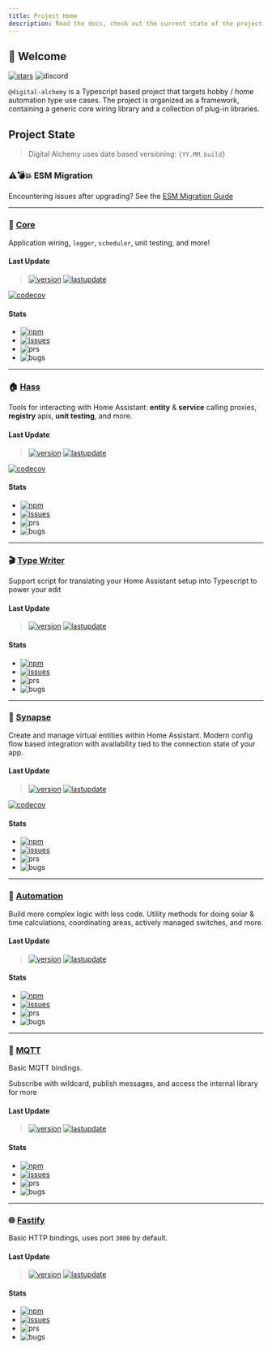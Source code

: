```yaml
---
title: Project Home
description: Read the docs, check out the current state of the project and extended notes on how to use the various features
---
```


## 👋 Welcome

[![stars](https://img.shields.io/github/stars/Digital-Alchemy-TS)](https://github.com/Digital-Alchemy-TS)
![discord](https://img.shields.io/discord/1219758743848489147?label=Discord&logo=discord)

`@digital-alchemy` is a Typescript based project that targets hobby / home automation type use cases.
The project is organized as a framework, containing a generic core wiring library and a collection of plug-in libraries.


## Project State

> Digital Alchemy uses date based versioning: `{YY.MM.build}`

### ⚠️💣💥 ESM Migration

Encountering issues after upgrading? See the [ESM Migration Guide](/esm-migration)

---

### 🧩 [Core](/docs/core)

Application wiring, `logger`, `scheduler`, unit testing, and more!

#### Last Update

> [![version](https://img.shields.io/github/package-json/version/Digital-Alchemy-TS/core)](https://www.npmjs.com/package/@digital-alchemy/core)
> [![lastupdate](https://img.shields.io/github/last-commit/Digital-Alchemy-TS/core)](https://github.com/Digital-Alchemy-TS/core)

[![codecov](https://codecov.io/github/Digital-Alchemy-TS/core/graph/badge.svg?token=IBGLY3RY68)](https://codecov.io/github/Digital-Alchemy-TS/core)

#### Stats

- [![npm](https://img.shields.io/npm/dw/%40digital-alchemy%2Fcore)](https://www.npmjs.com/package/@digital-alchemy/core)
- [![issues](https://img.shields.io/github/issues/Digital-Alchemy-TS/core)](https://github.com/Digital-Alchemy-TS/core/bug)
- ![prs](https://img.shields.io/github/issues-pr/Digital-Alchemy-TS/core?label=Open%20PRs)
- ![bugs](https://img.shields.io/github/issues/Digital-Alchemy-TS/core/bug)


---

### 🏠 [Hass](/docs/home-automation/hass/)


Tools for interacting with Home Assistant: **entity** & **service** calling proxies, **registry** apis, **unit testing**, and more.

#### Last Update

> [![version](https://img.shields.io/github/package-json/version/Digital-Alchemy-TS/hass)](https://www.npmjs.com/package/@digital-alchemy/hass)
> [![lastupdate](https://img.shields.io/github/last-commit/Digital-Alchemy-TS/hass)](https://github.com/Digital-Alchemy-TS/hass)

[![codecov](https://codecov.io/github/Digital-Alchemy-TS/hass/graph/badge.svg?token=IBGLY3RY68)](https://codecov.io/github/Digital-Alchemy-TS/hass)

#### Stats

- [![npm](https://img.shields.io/npm/dw/%40digital-alchemy%2Fhass)](https://www.npmjs.com/package/@digital-alchemy/hass)
- [![issues](https://img.shields.io/github/issues/Digital-Alchemy-TS/hass)](https://github.com/Digital-Alchemy-TS/hass/bug)
- ![prs](https://img.shields.io/github/issues-pr/Digital-Alchemy-TS/hass?label=Open%20PRs)
- ![bugs](https://img.shields.io/github/issues/Digital-Alchemy-TS/hass/bug)


---

### 🎬 [Type Writer](/docs/home-automation/type-writer/)

Support script for translating your Home Assistant setup into Typescript to power your edit

#### Last Update

> [![version](https://img.shields.io/github/package-json/version/Digital-Alchemy-TS/type-writer)](https://www.npmjs.com/package/@digital-alchemy/type)
> [![lastupdate](https://img.shields.io/github/last-commit/Digital-Alchemy-TS/type-writer)](https://github.com/Digital-Alchemy-TS/writer)

#### Stats

- [![npm](https://img.shields.io/npm/dw/%40digital-alchemy%2Ftype-writer)](https://www.npmjs.com/package/@digital-alchemy/type-writer)
- [![issues](https://img.shields.io/github/issues/Digital-Alchemy-TS/type-writer)](https://github.com/Digital-Alchemy-TS/type-writer/bug)
- ![prs](https://img.shields.io/github/issues-pr/Digital-Alchemy-TS/type-writer?label=Open%20PRs)
- ![bugs](https://img.shields.io/github/issues/Digital-Alchemy-TS/type-writer/bug)

---

### 🧠 [Synapse](/docs/home-automation/synapse/)

Create and manage virtual entities within Home Assistant. Modern config flow based integration with availability tied to the connection state of your app.

#### Last Update

> [![version](https://img.shields.io/github/package-json/version/Digital-Alchemy-TS/synapse)](https://www.npmjs.com/package/@digital-alchemy/synapse)
> [![lastupdate](https://img.shields.io/github/last-commit/Digital-Alchemy-TS/synapse)](https://github.com/Digital-Alchemy-TS/synapse)

[![codecov](https://codecov.io/github/Digital-Alchemy-TS/synapse/graph/badge.svg?token=IBGLY3RY68)](https://codecov.io/github/Digital-Alchemy-TS/synapse)

#### Stats

-  [![npm](https://img.shields.io/npm/dw/%40digital-alchemy%2Fsynapse)](https://www.npmjs.com/package/@digital-alchemy/synapse)
-  [![issues](https://img.shields.io/github/issues/Digital-Alchemy-TS/synapse)](https://github.com/Digital-Alchemy-TS/synapse/bug)
-  ![prs](https://img.shields.io/github/issues-pr/Digital-Alchemy-TS/synapse?label=Open%20PRs)
-  ![bugs](https://img.shields.io/github/issues/Digital-Alchemy-TS/synapse/bug)

---

### 🤖 [Automation](/docs/home-automation/automation/)

Build more complex logic with less code. Utility methods for doing solar & time calculations, coordinating areas, actively managed switches, and more.

#### Last Update

> [![version](https://img.shields.io/github/package-json/version/Digital-Alchemy-TS/automation)](https://www.npmjs.com/package/@digital-alchemy/automation)
> [![lastupdate](https://img.shields.io/github/last-commit/Digital-Alchemy-TS/automation)](https://github.com/Digital-Alchemy-TS/automation)

#### Stats

- [![npm](https://img.shields.io/npm/dw/%40digital-alchemy%2Fautomation)](https://www.npmjs.com/package/@digital-alchemy/automation)
- [![issues](https://img.shields.io/github/issues/Digital-Alchemy-TS/automation)](https://github.com/Digital-Alchemy-TS/automation/bug)
- ![prs](https://img.shields.io/github/issues-pr/Digital-Alchemy-TS/automation?label=Open%20PRs)
- ![bugs](https://img.shields.io/github/issues/Digital-Alchemy-TS/automation/bug)

---

### 📡 [MQTT](/docs/support/mqtt/)

Basic MQTT bindings.

Subscribe with wildcard, publish messages, and access the internal library for more

#### Last Update

> [![version](https://img.shields.io/github/package-json/version/Digital-Alchemy-TS/mqtt)](https://www.npmjs.com/package/@digital-alchemy/mqtt-extension)
> [![lastupdate](https://img.shields.io/github/last-commit/Digital-Alchemy-TS/mqtt)](https://github.com/Digital-Alchemy-TS/mqtt)

#### Stats

- [![npm](https://img.shields.io/npm/dw/%40digital-alchemy%2Fmqtt-extension)](https://www.npmjs.com/package/@digital-alchemy/mqtt-extension)
- [![issues](https://img.shields.io/github/issues/Digital-Alchemy-TS/mqtt)](https://github.com/Digital-Alchemy-TS/mqtt/bug)
- ![prs](https://img.shields.io/github/issues-pr/Digital-Alchemy-TS/mqtt?label=Open%20PRs)
- ![bugs](https://img.shields.io/github/issues/Digital-Alchemy-TS/mqtt/bug)

---

### 🌐 [Fastify](/docs/support/fastify/)

Basic HTTP bindings, uses port `3000` by default.

#### Last Update

> [![version](https://img.shields.io/github/package-json/version/Digital-Alchemy-TS/fastify)](https://www.npmjs.com/package/@digital-alchemy/fastify-extension)
> [![lastupdate](https://img.shields.io/github/last-commit/Digital-Alchemy-TS/fastify)](https://github.com/Digital-Alchemy-TS/fastify)

#### Stats

- [![npm](https://img.shields.io/npm/dw/%40digital-alchemy%2Ffastify-extension)](https://www.npmjs.com/package/@digital-alchemy/fastify-extension)
- [![issues](https://img.shields.io/github/issues/Digital-Alchemy-TS/fastify)](https://github.com/Digital-Alchemy-TS/fastify/bug)
- ![prs](https://img.shields.io/github/issues-pr/Digital-Alchemy-TS/fastify?label=Open%20PRs)
- ![bugs](https://img.shields.io/github/issues/Digital-Alchemy-TS/fastify/bug)
